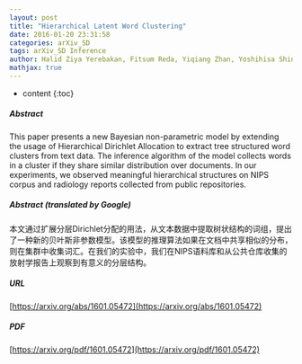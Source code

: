 ```yaml
---
layout: post
title: "Hierarchical Latent Word Clustering"
date: 2016-01-20 23:31:58
categories: arXiv_SD
tags: arXiv_SD Inference
author: Halid Ziya Yerebakan, Fitsum Reda, Yiqiang Zhan, Yoshihisa Shinagawa
mathjax: true
---
```


* content
{:toc}

##### Abstract
This paper presents a new Bayesian non-parametric model by extending the usage of Hierarchical Dirichlet Allocation to extract tree structured word clusters from text data. The inference algorithm of the model collects words in a cluster if they share similar distribution over documents. In our experiments, we observed meaningful hierarchical structures on NIPS corpus and radiology reports collected from public repositories.

##### Abstract (translated by Google)
本文通过扩展分层Dirichlet分配的用法，从文本数据中提取树状结构的词组，提出了一种新的贝叶斯非参数模型。该模型的推理算法如果在文档中共享相似的分布，则在集群中收集词汇。在我们的实验中，我们在NIPS语料库和从公共仓库收集的放射学报告上观察到有意义的分层结构。

##### URL
[https://arxiv.org/abs/1601.05472](https://arxiv.org/abs/1601.05472)

##### PDF
[https://arxiv.org/pdf/1601.05472](https://arxiv.org/pdf/1601.05472)

